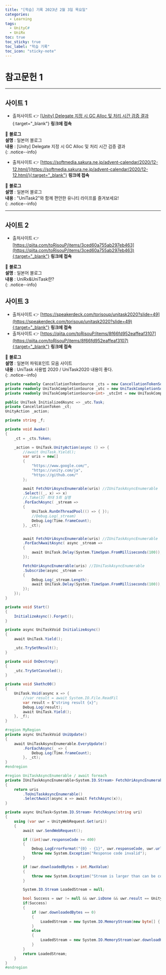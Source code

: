 ```yaml
---
title: "[학습] 기록 2023년 2월 3일 목요일"
categories:
  - Learning
tags:
  - UnityC#
  - UniRx
toc: true
toc_sticky: true
toc_label: "학습 기록"
toc_icon: "sticky-note"
---
```


# 참고문헌 1

---

## 사이트 1

- 출처사이트 👉 [[Unity] Delegate 지정 시 GC Alloc 및 처리 시간 검증 결과](https://baba-s.hatenablog.com/entry/2017/08/23/100000){:target="_blank"} **링크에 접속** <br> 

📌 **블로그** <br>
**설명** : 일본어 블로그<br>
**내용** : [Unity] Delegate 지정 시 GC Alloc 및 처리 시간 검증 결과<br>
{: .notice--info}

- 출처사이트 👉 [https://softmedia.sakura.ne.jp/advent-calendar/2020/12-12.html/](https://softmedia.sakura.ne.jp/advent-calendar/2020/12-12.html/){:target="_blank"} **링크에 접속** <br> 

📌 **블로그** <br>
**설명** : 일본어 블로그<br>
**내용** : "UniTask2"와 함께 편안한 유니티 라이프를 즐겨보세요!<br>
{: .notice--info}

---

## 사이트 2

- 출처사이트 👉 [https://qiita.com/toRisouP/items/3ced60a755ab297eb463](https://qiita.com/toRisouP/items/3ced60a755ab297eb463){:target="_blank"} **링크에 접속** <br> 

📌 **블로그** <br>
**설명** : 일본어 블로그<br>
**내용** : UniRx&UniTask란?<br>
{: .notice--info}

## 사이트 3

- 출처사이트 👉 [https://speakerdeck.com/torisoup/unitask2020?slide=49](https://speakerdeck.com/torisoup/unitask2020?slide=49){:target="_blank"} **링크에 접속** <br> 
- 출처사이트 👉 [https://qiita.com/toRisouP/items/8f66fd952eaffeaf3107](https://qiita.com/toRisouP/items/8f66fd952eaffeaf3107){:target="_blank"} **링크에 접속** <br> 

📌 **블로그** <br>
**설명** : 일본어 파워포인트 모음 사이트<br>
**내용** : UniTask 사용법 2020 / UniTask2020 내용이 좋다.<br>
{: .notice--info}

```cs
private readonly CancellationTokenSource _cts = new CancellationTokenSource();
private readonly UniTaskCompletionSource _utc = new UniTaskCompletionSource();
private readonly UniTaskCompletionSource<int> _utcInt = new UniTaskCompletionSource<int>();

public UniTask InitializedAsync => _utc.Task;
private CancellationToken _ct;
UnityAction _action;

private string _f;

private void Awake()
{
    _ct = _cts.Token;

    _action = UniTask.UnityAction(async () => {
        //await UniTask.Yield();
        var uris = new[]
        {
            "https://www.google.com/",
            "https://unity.com/ja",
            "https://github.com/"
        };

        await FetchUriAsyncEnumerable(uris) //IUniTaskAsyncEnumerable
        .Select((_, x) => x)
        //.Take(3) 최대 5회 실행
        .ForEachAsync( _stream =>
        {
            UniTask.RunOnThreadPool(() => { });
            //Debug.Log(_stream)
            Debug.Log(Time.frameCount);
        }, _ct);


        await FetchUriAsyncEnumerable(uris) //IUniTaskAsyncEnumerable
        .ForEachAwaitAsync( async _stream =>
        {
            await UniTask.Delay(System.TimeSpan.FromMilliseconds(100)); //1000ms 1sec
        });

        FetchUriAsyncEnumerable(uris) //IUniTaskAsyncEnumerable
        .Subscribe(async _stream =>
        {
            Debug.Log(_stream.Length);
            await UniTask.Delay(System.TimeSpan.FromMilliseconds(100)); //1000ms 1sec
        });
    });
}

private void Start()
{
    InitializeAsync().Forget();
}

private async UniTaskVoid InitializeAsync()
{
    await UniTask.Yield();

    _utc.TrySetResult();
}

private void OnDestroy()
{
    _utc.TrySetCanceled();
}

private void Skethc00()
{
    UniTask.Void(async x => {
        //var result = await System.IO.File.ReadFil
        var result = $"string result {x}";
        Debug.Log(result);
        await UniTask.Yield();
    }, _f);
}

#region MyRegion
private async UniTaskVoid UniUpdate()
{
    await UniTaskAsyncEnumerable.EveryUpdate()
        .ForEachAsync(_ => {
            Debug.Log(Time.frameCount);
        }, _ct);
}
#endregion

#region UniTaskAsyncEnumerable / await foreach
private IUniTaskAsyncEnumerable<System.IO.Stream> FetchUriAsyncEnumerable(string[] uris)
{
    return uris
        .ToUniTaskAsyncEnumerable()
        .SelectAwait(async x => await FetchAsync(x));
}

private async UniTask<System.IO.Stream> FetchAsync(string uri)
{
    using (var uwr = UnityWebRequest.Get(uri))
    {
        await uwr.SendWebRequest();

        if ((int)uwr.responseCode >= 400)
        {
            Debug.LogErrorFormat("{0} - {1}", uwr.responseCode, uwr.url);
            throw new System.Exception("Response code invalid");
        }

        if (uwr.downloadedBytes > int.MaxValue)
        {
            throw new System.Exception("Stream is larger than can be copied into byte array");
        }

        System.IO.Stream LoadedStream = null;

        bool Success = uwr != null && uwr.isDone && uwr.result == UnityWebRequest.Result.Success;
        if(Success)
        {
            if (uwr.downloadedBytes == 0)
            {
                LoadedStream = new System.IO.MemoryStream(new byte[] { }, 0, 0, true, true);
            }
            else
            {
                LoadedStream = new System.IO.MemoryStream(uwr.downloadHandler.data, 0, uwr.downloadHandler.data.Length, true, true);
            }
        }
        return LoadedStream;
    }
}
#endregion
```
<!--
![image](https://media.giphy.com/media/QKZfbgNK9oFkQ/giphy.gif){: .align-center}

https://speakerdeck.com/torisoup/unityniokerushe-ji-patan?slide=65
https://qiita.com/dwl/items/9b9f51e404a8682c553b
https://qiita.com/RYA234/items/ba73e6c37f1c39b1aeba

## 사이트 2
- [하나치루의 내 노트](https://www.hanachiru-blog.com/search?q=Unitask){:target="_blank"} **링크에 접속** <br> 

📌 **블로그** <br>
**설명** : 일본어 블로그<br>
**내용** : C#, Unity, Shader, UniRx<br>
{: .notice--info}

## 사이트 3
- [UniRx 안티 패턴 컬렉션](https://qiita.com/toRisouP/items/91b7860af5e3eab037fc){:target="_blank"} **링크에 접속** <br>

📌 **블로그** <br>
**설명** : 일본어 블로그<br>
**내용** : Qiita 사이트 블로그<br>
{: .notice--info}




📌 **블로그** <br>
**설명** : 일본어 블로그<br>
**내용** : C#, Unity, Shader, UniRx<br>
{: .notice--info}

🔔 **포스팅 공지** <br><br>
현재 작성한 포스팅은 **깃 블로그 시작 세팅**과 관련된 내용입니다.<br>
minimal-mistakes 테마의 커스터마이징 및 포스팅에 관해서도 진행할 예정이니, 
**Github_Blog 카테고리**를 클릭하셔서 확인해보세요!<br>
{: .notice--success}    //녹색
{: .notice--primary}    //회색
{: .notice--info}       //파랑
{: .notice--warning}    //노랑
{: .notice--danger}     //빨강
-->